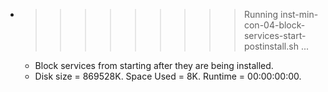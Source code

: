 * >>>>>>>>> Running inst-min-con-04-block-services-start-postinstall.sh ...
  * Block services from starting after they are being installed.
  * Disk size = 869528K. Space Used = 8K. Runtime = 00:00:00:00.

